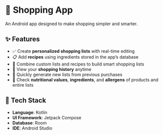 # 🛒 Shopping App

An Android app designed to make shopping simpler and smarter.

## ✨ Features

- ✅ Create **personalized shopping lists** with real-time editing  
- 📋 Add **recipes** using ingredients stored in the app’s database  
- 🧾 Combine custom lists and recipes to build smart shopping lists  
- 📆 View your **shopping history** anytime  
- 🔁 Quickly generate new lists from previous purchases  
- 🥦 Check **nutritional values**, **ingredients**, and **allergens** of products and entire lists  

## 🧪 Tech Stack

- **Language**: Kotlin  
- **UI Framework**: Jetpack Compose  
- **Database**: Room  
- **IDE**: Android Studio
